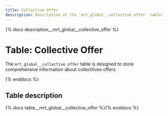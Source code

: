 ```yaml
---
title: Collective Offer
description: Description of the `mrt_global__collective_offer` table.
---
```


{% docs description__mrt_global__collective_offer %}

# Table: Collective Offer

The `mrt_global__collective_offer` table is designed to store comprehensive information about collecttives offers.

{% enddocs %}


## Table description

{% docs table__mrt_global__collective_offer  %}{% enddocs %}
